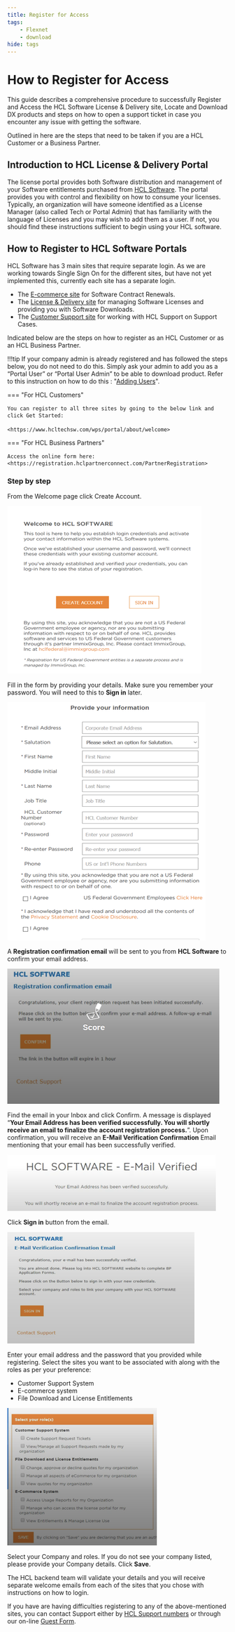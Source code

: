 ```yaml
---
title: Register for Access
tags: 
    - Flexnet
    - download
hide: tags
---
```

# How to Register for Access

This guide describes a comprehensive procedure to successfully Register and Access the HCL Software License & Delivery site, Locate and Download DX products and steps on how to open a support ticket in case you encounter any issue with getting the software.

Outlined in here are the steps that need to be taken if you are a HCL Customer or a Business Partner.

## Introduction to HCL License & Delivery Portal

The license portal provides both Software distribution and management of your Software entitlements purchased from [HCL Software](https://www.hcltechsw.com/). The portal provides you with control and flexibility on how to consume your licenses. Typically, an organization will have someone identified as a License Manager (also called Tech or Portal Admin) that has familiarity with the language of Licenses and you may wish to add them as a user. If not, you should find these instructions sufficient to begin using your HCL software.

## How to Register to HCL Software Portals
  
HCL Software has 3 main sites that require separate login. As we are working towards Single Sign On for the different sites, but have not yet implemented this, currently each site has a separate login.

* The [E-commerce site](https://buy.hcltechsw.com/) for Software Contract Renewals.
* The [License & Delivery site](https://hclsoftware.flexnetoperations.com/flexnet/operationsportal/logon.do) for managing Software Licenses and providing you with Software Downloads.
* The [Customer Support site](https://support.hcltechsw.com/csm) for working with HCL Support on Support Cases.

Indicated below are the steps on how to register as an HCL Customer or as an HCL Business Partner.

!!!tip
    If your company admin is already registered and has followed the steps below, you do not need to do this. Simply ask your admin to add you as a “Portal User” or “Portal User Admin” to be able to download product. Refer to this instruction on how to do this : "[Adding Users](https://support.hcltechsw.com/csm?id=kb_article&sysparm_article=KB0077878#AddingUsers)".

=== "For HCL Customers"

    You can register to all three sites by going to the below link and click Get Started:
    
    <https://www.hcltechsw.com/wps/portal/about/welcome>

=== "For HCL Business Partners"

    Access the online form here: <https://registration.hclpartnerconnect.com/PartnerRegistration>

### Step by step

From the Welcome page click Create Account.

![Welcome Page](images/bp1.png)
  
Fill in the form by providing your details. Make sure you remember your password. You will need to this to **Sign in** later.

![Sign in screen](images/bp2.png)

A **Registration confirmation email** will be sent to you from **HCL Software** to confirm your email address.

![Registration confirmation email](images/bp3.png)

Find the email in your Inbox and click Confirm. A message is displayed “**Your Email Address has been verified successfully. You will shortly receive an email to finalize the account registration process.**”.
Upon confirmation, you will receive an **E-Mail Verification Confirmation** Email mentioning that your email has been successfully verified.

![Email confirmation email](images/bp4.png)

Click **Sign in** button from the email.

![Sign in button in email](images/bp5.png)

Enter your email address and the password that you provided while registering.
Select the sites you want to be associated with along with the roles as per your preference:

* Customer Support System
* E-commerce system
* File Download and License Entitlements

![Role selection](images/bp6.png)

Select your Company and roles.
If you do not see your company listed, please provide your Company details.
Click **Save**.

The HCL backend team will validate your details and you will receive separate welcome emails from each of the sites that you chose with instructions on how to login.

If you have are having difficulties registering to any of the above-mentioned sites, you can contact Support either by [HCL Support numbers](https://support.hcltechsw.com/csm?id=kb_article&sysparm_article=KB0010151) or through our on-line [Guest Form](https://support.hcltechsw.com/csm?id=guest_csm_creation).